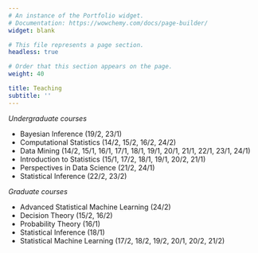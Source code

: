 ```yaml
---
# An instance of the Portfolio widget.
# Documentation: https://wowchemy.com/docs/page-builder/
widget: blank

# This file represents a page section.
headless: true

# Order that this section appears on the page.
weight: 40

title: Teaching
subtitle: ''
---
```


*Undergraduate courses*
- Bayesian Inference (19/2, 23/1)
- Computational Statistics (14/2, 15/2, 16/2, 24/2)
- Data Mining (14/2, 15/1, 16/1, 17/1, 18/1, 19/1, 20/1, 21/1, 22/1, 23/1, 24/1)
- Introduction to Statistics (15/1, 17/2, 18/1, 19/1, 20/2, 21/1)
- Perspectives in Data Science (21/2, 24/1)
- Statistical Inference (22/2, 23/2)

*Graduate courses*
- Advanced Statistical Machine Learning (24/2)
- Decision Theory (15/2, 16/2)
- Probability Theory (16/1)
- Statistical Inference (18/1)
- Statistical Machine Learning (17/2, 18/2, 19/2, 20/1, 20/2, 21/2)
